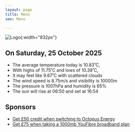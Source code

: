 ```yaml
---
layout: page
title: Menu
seo: Menu

---
```


![Logo](/images/logo.jpg){:width="832px"}

<!-- weather_marker starts -->
## On Saturday, 25 October 2025

- The average temperature today is 10.83˚C,
- With highs of 11.75˚C and lows of 10.38˚C,
- It may feel like 9.67˚C with scattered clouds
- The wind speed is 8.75m/s and visibility is 10000m
- The pressure is 1007hPa and humidity is 65%
- The sun will rise at 06:50 and set at 16:54

<!-- weather_marker ends -->

## Sponsors

- [Get £50 credit when switching to Octopus Energy](https://bit.ly/3oD1nnS)
- [Get £75 when taking a 1000mb YouFibre broadband plan](https://aklam.io/91zWhU?)
